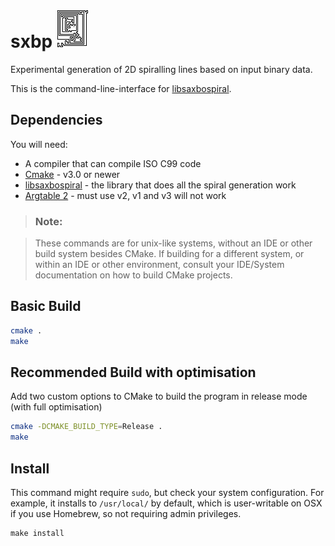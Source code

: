 # sxbp ![saxbospiral](saxbospiral.png "saxbospiral")

Experimental generation of 2D spiralling lines based on input binary data.

This is the command-line-interface for [libsaxbospiral](https://github.com/saxbophone/libsaxbospiral).

## Dependencies

You will need:

- A compiler that can compile ISO C99 code
- [Cmake](https://cmake.org/) - v3.0 or newer
- [libsaxbospiral](https://github.com/saxbophone/libsaxbospiral) - the library that does all the spiral generation work
- [Argtable 2](http://argtable.sourceforge.net/) - must use v2, v1 and v3 will not work

> ### Note:

> These commands are for unix-like systems, without an IDE or other build system besides CMake. If building for a different system, or within an IDE or other environment, consult your IDE/System documentation on how to build CMake projects.

## Basic Build

```sh
cmake .
make
```

## Recommended Build with optimisation

Add two custom options to CMake to build the program in release mode (with full optimisation)

```sh
cmake -DCMAKE_BUILD_TYPE=Release .
make
```

## Install

This command might require `sudo`, but check your system configuration. For example, it installs to `/usr/local/` by default, which is user-writable on OSX if you use Homebrew, so not requiring admin privileges.

```
make install
```
